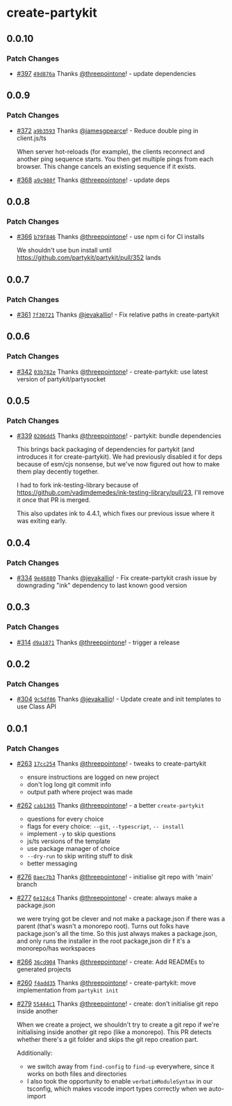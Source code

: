 # create-partykit

## 0.0.10

### Patch Changes

- [#397](https://github.com/partykit/partykit/pull/397) [`49d876a`](https://github.com/partykit/partykit/commit/49d876a7c4ebc5af3fcc6428e801de00649a9a54) Thanks [@threepointone](https://github.com/threepointone)! - update dependencies

## 0.0.9

### Patch Changes

- [#372](https://github.com/partykit/partykit/pull/372) [`a9b3593`](https://github.com/partykit/partykit/commit/a9b3593f8c4e8f463a95df9f4d8440645b3de6c0) Thanks [@jamesgpearce](https://github.com/jamesgpearce)! - Reduce double ping in client.js/ts

  When server hot-reloads (for example), the clients reconnect and another ping sequence starts. You then get multiple pings from each browser. This change cancels an existing sequence if it exists.

- [#368](https://github.com/partykit/partykit/pull/368) [`a9c980f`](https://github.com/partykit/partykit/commit/a9c980f931d4d4feae6d9abe15216751784ca5ad) Thanks [@threepointone](https://github.com/threepointone)! - update deps

## 0.0.8

### Patch Changes

- [#366](https://github.com/partykit/partykit/pull/366) [`b79f846`](https://github.com/partykit/partykit/commit/b79f84696d52d07c2b4a402dbb52ab688a17b4d7) Thanks [@threepointone](https://github.com/threepointone)! - use npm ci for CI installs

  We shouldn't use bun install until https://github.com/partykit/partykit/pull/352 lands

## 0.0.7

### Patch Changes

- [#361](https://github.com/partykit/partykit/pull/361) [`7f30721`](https://github.com/partykit/partykit/commit/7f307216f33dbef8fb61963cac7ce88ce8e8f769) Thanks [@jevakallio](https://github.com/jevakallio)! - Fix relative paths in create-partykit

## 0.0.6

### Patch Changes

- [#342](https://github.com/partykit/partykit/pull/342) [`03b782e`](https://github.com/partykit/partykit/commit/03b782e037ad35fa76af686f2c6b4dee73ae98cd) Thanks [@threepointone](https://github.com/threepointone)! - create-partykit: use latest version of partykit/partysocket

## 0.0.5

### Patch Changes

- [#339](https://github.com/partykit/partykit/pull/339) [`0206dd5`](https://github.com/partykit/partykit/commit/0206dd59b56c5f232969ca99e9c9ea5b286ed0d8) Thanks [@threepointone](https://github.com/threepointone)! - partykit: bundle dependencies

  This brings back packaging of dependencies for partykit (and introduces it for create-partykit). We had previously disabled it for deps because of esm/cjs nonsense, but we've now figured out how to make them play decently together.

  I had to fork ink-testing-library because of https://github.com/vadimdemedes/ink-testing-library/pull/23, I'll remove it once that PR is merged.

  This also updates ink to 4.4.1, which fixes our previous issue where it was exiting early.

## 0.0.4

### Patch Changes

- [#334](https://github.com/partykit/partykit/pull/334) [`9e46880`](https://github.com/partykit/partykit/commit/9e468804206d7a3a3d56d3d3c795bd603a131b9d) Thanks [@jevakallio](https://github.com/jevakallio)! - Fix create-partykit crash issue by downgrading "ink" dependency to last known good version

## 0.0.3

### Patch Changes

- [#314](https://github.com/partykit/partykit/pull/314) [`d9a1871`](https://github.com/partykit/partykit/commit/d9a187180cb1b205b26b3f26cd8bde6701426d24) Thanks [@threepointone](https://github.com/threepointone)! - trigger a release

## 0.0.2

### Patch Changes

- [#304](https://github.com/partykit/partykit/pull/304) [`9c5df06`](https://github.com/partykit/partykit/commit/9c5df06e5378bf24338349403aa75a07e0d21c21) Thanks [@jevakallio](https://github.com/jevakallio)! - Update create and init templates to use Class API

## 0.0.1

### Patch Changes

- [#263](https://github.com/partykit/partykit/pull/263) [`17cc254`](https://github.com/partykit/partykit/commit/17cc25432ce5c1d8e3ee58d89d80fc143e5214f7) Thanks [@threepointone](https://github.com/threepointone)! - tweaks to create-partykit

  - ensure instructions are logged on new project
  - don't log long git commit info
  - output path where project was made

- [#262](https://github.com/partykit/partykit/pull/262) [`cab1365`](https://github.com/partykit/partykit/commit/cab136527008b34a8d96cbd83161f75540043c5b) Thanks [@threepointone](https://github.com/threepointone)! - a better `create-partykit`

  - questions for every choice
  - flags for every choice: `--git`, `--typescript`, `-- install`
  - implement `-y` to skip questions
  - js/ts versions of the template
  - use package manager of choice
  - `--dry-run` to skip writing stuff to disk
  - better messaging

- [#276](https://github.com/partykit/partykit/pull/276) [`0aec7b3`](https://github.com/partykit/partykit/commit/0aec7b3fb72fd2a30b611e81f6fadfd4e0e12d89) Thanks [@threepointone](https://github.com/threepointone)! - initialise git repo with 'main' branch

- [#277](https://github.com/partykit/partykit/pull/277) [`6e124c4`](https://github.com/partykit/partykit/commit/6e124c4fa249240da8f17e8abf52470d2023462d) Thanks [@threepointone](https://github.com/threepointone)! - create: always make a package.json

  we were trying got be clever and not make a package.json if there was a parent (that's wasn't a monorepo root). Turns out folks have package.json's all the time. So this just always makes a package.json, and only runs the installer in the root package,json dir f it's a monorepo/has workspaces

- [#266](https://github.com/partykit/partykit/pull/266) [`36cd904`](https://github.com/partykit/partykit/commit/36cd904314d005e01b01b1665a4543d15be8facb) Thanks [@threepointone](https://github.com/threepointone)! - create: Add READMEs to generated projects

- [#260](https://github.com/partykit/partykit/pull/260) [`f4add35`](https://github.com/partykit/partykit/commit/f4add35cbc1d750e841d9ada56e6edff3daae1ce) Thanks [@threepointone](https://github.com/threepointone)! - create-partykit: move implementation from `partykit init`

- [#279](https://github.com/partykit/partykit/pull/279) [`55444c1`](https://github.com/partykit/partykit/commit/55444c14adb71f7ea48af2398ccaf10952c9401c) Thanks [@threepointone](https://github.com/threepointone)! - create: don't initialise git repo inside another

  When we create a project, we shouldn't try to create a git repo if we're initialising inside another git repo (like a monorepo). This PR detects whether there's a git folder and skips the git repo creation part.

  Additionally:

  - we switch away from `find-config` to `find-up` everywhere, since it works on both files and directories
  - I also took the opportunity to enable `verbatimModuleSyntax` in our tsconfig, which makes vscode import types correctly when we auto-import
